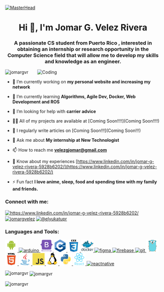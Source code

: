 [![MasterHead](https://thumbs.gfycat.com/BetterHandmadeGull-size_restricted.gif)](https://rishavchanda.io)
<h1 align="center">Hi 👋, I'm Jomar G. Velez Rivera</h1>
<h3 align="center">A passionate CS student from Puerto Rico , interested in obtaining an internship or research opportunity in the Computer Science field that will allow me to develop my skills and knowledge as an engineer.</h3>

<img align="right" alt="Coding" width="400" src="https://media.giphy.com/media/kbRb4eyCNC0aMz5x68/giphy.gif">

<p align="left"> <img src="https://komarev.com/ghpvc/?username=jomargvr&label=Profile%20views&color=000000&style=flat" alt="jomargvr" /> </p>

- 🔭 I’m currently working on **my personal website and increasing my network**

- 🌱 I’m currently learning **Algorithms, Agile Dev, Docker, Web Development and ROS**

- 🤝 I’m looking for help with **carrier advice**

- 👨‍💻 All of my projects are available at [Coming Soon!!!!](Coming Soon!!!!)

- 📝 I regularly write articles on [Coming Soon!!!](Coming Soon!!!)

- 💬 Ask me about **My internship at New Technologist**

- 📫 How to reach me **velezgjomar@gmail.com**

- 📄 Know about my experiences [https://www.linkedin.com/in/jomar-g-velez-rivera-5928b6202/](https://www.linkedin.com/in/jomar-g-velez-rivera-5928b6202/)

- ⚡ Fun fact **I love anime, sleep, food and spending time with my family and friends.**

<h3 align="left">Connect with me:</h3>
<p align="left">
<a href="https://linkedin.com/in/https://www.linkedin.com/in/jomar-g-velez-rivera-5928b6202/" target="blank"><img align="center" src="https://raw.githubusercontent.com/rahuldkjain/github-profile-readme-generator/master/src/images/icons/Social/linked-in-alt.svg" alt="https://www.linkedin.com/in/jomar-g-velez-rivera-5928b6202/" height="30" width="40" /></a>
<a href="https://instagram.com/jomargvelez" target="blank"><img align="center" src="https://raw.githubusercontent.com/rahuldkjain/github-profile-readme-generator/master/src/images/icons/Social/instagram.svg" alt="jomargvelez" height="30" width="40" /></a>
<a href="https://www.hackerrank.com/@elyukatupr" target="blank"><img align="center" src="https://raw.githubusercontent.com/rahuldkjain/github-profile-readme-generator/master/src/images/icons/Social/hackerrank.svg" alt="@elyukatupr" height="30" width="40" /></a>
</p>

<h3 align="left">Languages and Tools:</h3>
<p align="left"> <a href="https://developer.android.com" target="_blank" rel="noreferrer"> <img src="https://raw.githubusercontent.com/devicons/devicon/master/icons/android/android-original-wordmark.svg" alt="android" width="40" height="40"/> </a> <a href="https://www.arduino.cc/" target="_blank" rel="noreferrer"> <img src="https://cdn.worldvectorlogo.com/logos/arduino-1.svg" alt="arduino" width="40" height="40"/> </a> <a href="https://getbootstrap.com" target="_blank" rel="noreferrer"> <img src="https://raw.githubusercontent.com/devicons/devicon/master/icons/bootstrap/bootstrap-plain-wordmark.svg" alt="bootstrap" width="40" height="40"/> </a> <a href="https://www.w3schools.com/cpp/" target="_blank" rel="noreferrer"> <img src="https://raw.githubusercontent.com/devicons/devicon/master/icons/cplusplus/cplusplus-original.svg" alt="cplusplus" width="40" height="40"/> </a> <a href="https://www.w3schools.com/css/" target="_blank" rel="noreferrer"> <img src="https://raw.githubusercontent.com/devicons/devicon/master/icons/css3/css3-original-wordmark.svg" alt="css3" width="40" height="40"/> </a> <a href="https://www.docker.com/" target="_blank" rel="noreferrer"> <img src="https://raw.githubusercontent.com/devicons/devicon/master/icons/docker/docker-original-wordmark.svg" alt="docker" width="40" height="40"/> </a> <a href="https://www.figma.com/" target="_blank" rel="noreferrer"> <img src="https://www.vectorlogo.zone/logos/figma/figma-icon.svg" alt="figma" width="40" height="40"/> </a> <a href="https://firebase.google.com/" target="_blank" rel="noreferrer"> <img src="https://www.vectorlogo.zone/logos/firebase/firebase-icon.svg" alt="firebase" width="40" height="40"/> </a> <a href="https://git-scm.com/" target="_blank" rel="noreferrer"> <img src="https://www.vectorlogo.zone/logos/git-scm/git-scm-icon.svg" alt="git" width="40" height="40"/> </a> <a href="https://golang.org" target="_blank" rel="noreferrer"> <img src="https://raw.githubusercontent.com/devicons/devicon/master/icons/go/go-original.svg" alt="go" width="40" height="40"/> </a> <a href="https://www.w3.org/html/" target="_blank" rel="noreferrer"> <img src="https://raw.githubusercontent.com/devicons/devicon/master/icons/html5/html5-original-wordmark.svg" alt="html5" width="40" height="40"/> </a> <a href="https://www.java.com" target="_blank" rel="noreferrer"> <img src="https://raw.githubusercontent.com/devicons/devicon/master/icons/java/java-original.svg" alt="java" width="40" height="40"/> </a> <a href="https://developer.mozilla.org/en-US/docs/Web/JavaScript" target="_blank" rel="noreferrer"> <img src="https://raw.githubusercontent.com/devicons/devicon/master/icons/javascript/javascript-original.svg" alt="javascript" width="40" height="40"/> </a> <a href="https://www.linux.org/" target="_blank" rel="noreferrer"> <img src="https://raw.githubusercontent.com/devicons/devicon/master/icons/linux/linux-original.svg" alt="linux" width="40" height="40"/> </a> <a href="https://www.python.org" target="_blank" rel="noreferrer"> <img src="https://raw.githubusercontent.com/devicons/devicon/master/icons/python/python-original.svg" alt="python" width="40" height="40"/> </a> <a href="https://reactjs.org/" target="_blank" rel="noreferrer"> <img src="https://raw.githubusercontent.com/devicons/devicon/master/icons/react/react-original-wordmark.svg" alt="react" width="40" height="40"/> </a> <a href="https://reactnative.dev/" target="_blank" rel="noreferrer"> <img src="https://reactnative.dev/img/header_logo.svg" alt="reactnative" width="40" height="40"/> </a> </p>

<p><img align="left" src="https://github-readme-stats.vercel.app/api/top-langs?username=jomargvr&show_icons=true&title_color=000000&locale=en&layout=compact" alt="jomargvr" /></p>

<p>&nbsp;<img align="center" src="https://github-readme-stats.vercel.app/api?username=jomargvr&show_icons=true&title_color=000000&locale=en" alt="jomargvr" /></p>

<p><img align="center" src="https://github-readme-streak-stats.herokuapp.com/?user=jomargvr&" alt="jomargvr" /></p>
